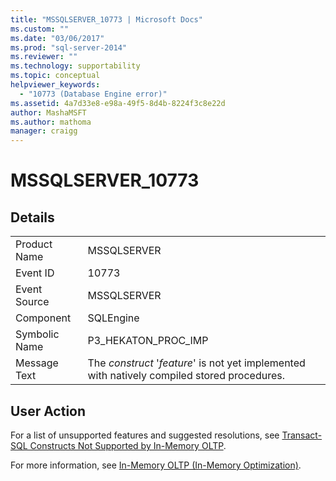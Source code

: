 ```yaml
---
title: "MSSQLSERVER_10773 | Microsoft Docs"
ms.custom: ""
ms.date: "03/06/2017"
ms.prod: "sql-server-2014"
ms.reviewer: ""
ms.technology: supportability
ms.topic: conceptual
helpviewer_keywords: 
  - "10773 (Database Engine error)"
ms.assetid: 4a7d33e8-e98a-49f5-8d4b-8224f3c8e22d
author: MashaMSFT
ms.author: mathoma
manager: craigg
---
```

# MSSQLSERVER_10773
    
## Details  
  
|||  
|-|-|  
|Product Name|MSSQLSERVER|  
|Event ID|10773|  
|Event Source|MSSQLSERVER|  
|Component|SQLEngine|  
|Symbolic Name|P3_HEKATON_PROC_IMP|  
|Message Text|The *construct* '*feature*' is not yet implemented with natively compiled stored procedures.|  
  
## User Action  
 For a list of unsupported features and suggested resolutions, see [Transact-SQL Constructs Not Supported by In-Memory OLTP](../in-memory-oltp/transact-sql-constructs-not-supported-by-in-memory-oltp.md).  
  
 For more information, see [In-Memory OLTP &#40;In-Memory Optimization&#41;](../in-memory-oltp/in-memory-oltp-in-memory-optimization.md).  
  
  
